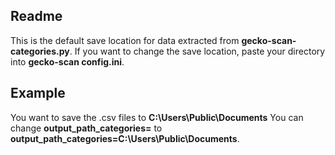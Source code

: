## Readme
This is the default save location for data extracted from **gecko-scan-categories.py**. 
If you want to change the save location, paste your directory into **gecko-scan config.ini**.
## Example
You want to save the .csv files to **C:\Users\Public\Documents**
You can change **output_path_categories=** 
to **output_path_categories=C:\Users\Public\Documents**.